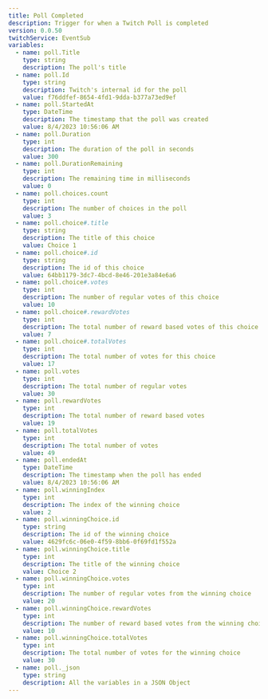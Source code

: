 ```yaml
---
title: Poll Completed
description: Trigger for when a Twitch Poll is completed
version: 0.0.50
twitchService: EventSub
variables:
  - name: poll.Title
    type: string
    description: The poll's title
  - name: poll.Id
    type: string
    description: Twitch's internal id for the poll
    value: f76ddfef-8654-4fd1-9dda-b377a73ed9ef
  - name: poll.StartedAt
    type: DateTime
    description: The timestamp that the poll was created
    value: 8/4/2023 10:56:06 AM
  - name: poll.Duration
    type: int
    description: The duration of the poll in seconds
    value: 300
  - name: poll.DurationRemaining
    type: int
    description: The remaining time in milliseconds
    value: 0
  - name: poll.choices.count
    type: int
    description: The number of choices in the poll
    value: 3
  - name: poll.choice#.title
    type: string
    description: The title of this choice
    value: Choice 1
  - name: poll.choice#.id
    type: string
    description: The id of this choice
    value: 64bb1179-3dc7-4bcd-8e46-201e3a84e6a6
  - name: poll.choice#.votes
    type: int
    description: The number of regular votes of this choice
    value: 10
  - name: poll.choice#.rewardVotes
    type: int
    description: The total number of reward based votes of this choice
    value: 7
  - name: poll.choice#.totalVotes
    type: int
    description: The total number of votes for this choice
    value: 17
  - name: poll.votes
    type: int
    description: The total number of regular votes
    value: 30
  - name: poll.rewardVotes
    type: int
    description: The total number of reward based votes
    value: 19
  - name: poll.totalVotes
    type: int
    description: The total number of votes
    value: 49
  - name: poll.endedAt
    type: DateTime
    description: The timestamp when the poll has ended
    value: 8/4/2023 10:56:06 AM
  - name: poll.winningIndex
    type: int
    description: The index of the winning choice
    value: 2
  - name: poll.winningChoice.id
    type: string
    description: The id of the winning choice
    value: 4629fc6c-06e0-4f59-8bb6-0f69fd1f552a
  - name: poll.winningChoice.title
    type: int
    description: The title of the winning choice
    value: Choice 2
  - name: poll.winningChoice.votes
    type: int
    description: The number of regular votes from the winning choice
    value: 20
  - name: poll.winningChoice.rewardVotes
    type: int
    description: The number of reward based votes from the winning choice
    value: 10
  - name: poll.winningChoice.totalVotes
    type: int
    description: The total number of votes for the winning choice
    value: 30
  - name: poll._json
    type: string
    description: All the variables in a JSON Object
---
```

